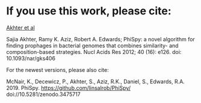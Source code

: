 # If you use this work, please cite:

[Akhter et al](https://academic.oup.com/nar/article/40/16/e126/1027055/PhiSpy-a-novel-algorithm-for-finding-prophages-in)

Sajia Akhter, Ramy K. Aziz, Robert A. Edwards; PhiSpy: a novel algorithm for finding prophages in bacterial genomes that combines similarity- and composition-based strategies. Nucl Acids Res 2012; 40 (16): e126. doi: 10.1093/nar/gks406

For the newest versions, please also cite:

McNair, K., Decewicz, P., Akhter, S., Aziz, R.K., Daniel, S., Edwards, R.A. 2019. PhiSpy. https://github.com/linsalrob/PhiSpy/ doi://10.5281/zenodo.3475717
